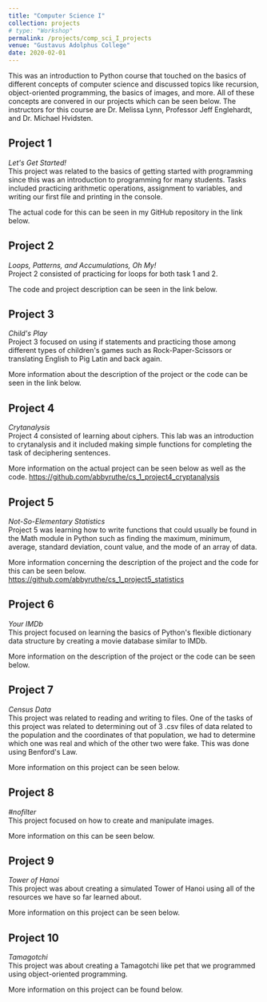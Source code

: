 ```yaml
---
title: "Computer Science I"
collection: projects
# type: "Workshop"
permalink: /projects/comp_sci_I_projects
venue: "Gustavus Adolphus College"
date: 2020-02-01
---
```


This was an introduction to Python course that touched on the basics of different concepts of computer science and discussed topics like recursion, object-oriented programming, the basics of images, and more. All of these concepts are convered in our projects which can be seen below. The instructors for this course are Dr. Melissa Lynn, Professor Jeff Englehardt, and Dr. Michael Hvidsten.

## **Project 1**
*Let's Get Started!*  
This project was related to the basics of getting started with programming since this was an introduction to programming for many students. Tasks included practicing arithmetic operations, assignment to variables, and writing our first file and printing in the console.

The actual code for this can be seen in my GitHub repository in the link below.

## **Project 2**  
*Loops, Patterns, and Accumulations, Oh My!*  
Project 2 consisted of practicing for loops for both task 1 and 2.

The code and project description can be seen in the link below.

## **Project 3**  
*Child's Play*   
Project 3 focused on using if statements and practicing those among different types of children's games such as Rock-Paper-Scissors or translating English to Pig Latin and back again. 

More information about the description of the project or the code can be seen in the link below.

## **Project 4**  
*Crytanalysis*  
Project 4 consisted of learning about ciphers. This lab was an introduction to crytanalysis and it included making simple functions for completing the task of deciphering sentences. 

More information on the actual project can be seen below as well as the code.
https://github.com/abbyruthe/cs_1_project4_cryptanalysis

## **Project 5**  
*Not-So-Elementary Statistics*  
Project 5 was learning how to write functions that could usually be found in the Math module in Python such as finding the maximum, minimum, average, standard deviation, count value, and the mode of an array of data. 

More information concerning the description of the project and the code for this can be seen below.
https://github.com/abbyruthe/cs_1_project5_statistics

## **Project 6**  
*Your IMDb*  
This project focused on learning the basics of Python's flexible dictionary data structure by creating a movie database similar to IMDb. 

More information on the description of the project or the code can be seen below. 

## **Project 7**  
*Census Data*  
This project was related to reading and writing to files. One of the tasks of this project was related to determining out of 3 .csv files of data related to the population and the coordinates of that population, we had to determine which one was real and which of the other two were fake. This was done using Benford's Law. 

More information on this project can be seen below. 

## **Project 8**  
*#nofilter*  
This project focused on how to create and manipulate images.

More information on this can be seen below.

## **Project 9**  
*Tower of Hanoi*  
This project was about creating a simulated Tower of Hanoi using all of the resources we have so far learned about. 

More information on this project can be seen below. 

## **Project 10**  
*Tamagotchi*  
This project was about creating a Tamagotchi like pet that we programmed using object-oriented programming. 

More information on this project can be found below.